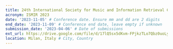 ```yaml
---
title: 24th International Society for Music and Information Retrieval Conference
acronym: ISMIR 2023
date: '2023-11-05' # Conference date. Ensure mm and dd are 2 digits
end_date: '2023-11-09' # Conference end date, leave empty if unknown
submission_date: '2023-04-06' # Date of submissions
ext_url: https://drive.google.com/file/d/17lQ5sx5dKvm-FPjkzTLo7Qbz0uoLycAF/view?usp=share_link # External URL to conference website
location: Milan, Italy # City, Country
---
```

